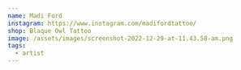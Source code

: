 ```yaml
---
name: Madi Ford
instagram: https://www.instagram.com/madifordtattoo/
shop: Blaque Owl Tattoo
image: /assets/images/screenshot-2022-12-29-at-11.43.58-am.png
tags:
  - artist
---
```

